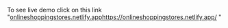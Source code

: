 To see live demo click on this link
"[onlineshoppingstores.netlify.app](https://onlineshoppingstores.netlify.app/)https://onlineshoppingstores.netlify.app/
"
